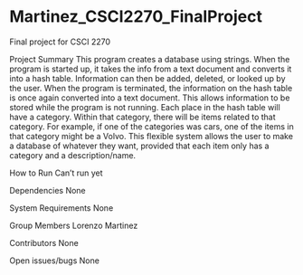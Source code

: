 # Martinez_CSCI2270_FinalProject
Final project for CSCI 2270

Project Summary
  This program creates a database using strings. When the program is started up, it takes the info from a text document and converts it into a hash table. Information can then be added, deleted, or looked up by the user. When the program is terminated, the information on the hash table is once again converted into a text document. This allows information to be stored while the program is not running. Each place in the hash table will have a category. Within that category, there will be items related to that category. For example, if one of the categories was cars, one of the items in that category might be a Volvo. This flexible system allows the user to make a database of whatever they want, provided that each item only has a category and a description/name.

How to Run
Can’t run yet

Dependencies
None

System Requirements
None

Group Members
Lorenzo Martinez

Contributors
None

Open issues/bugs
None
